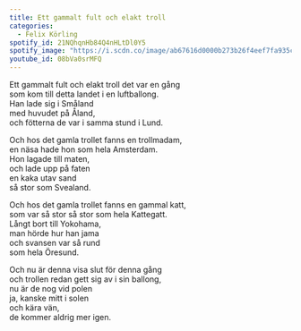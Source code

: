```yaml
---
title: Ett gammalt fult och elakt troll
categories:
  - Felix Körling
spotify_id: 21NQhqnHb84Q4nHLtDl0Y5
spotify_image: "https://i.scdn.co/image/ab67616d0000b273b26f4eef7fa935cde6c30f77"
youtube_id: 08bVa0srMFQ
---
```

Ett gammalt fult och elakt troll det var en gång\
som kom till detta landet i en luftballong. \
Han lade sig i Småland\
med huvudet på Åland,\
och fötterna de var i samma stund i Lund.

Och hos det gamla trollet fanns en trollmadam,\
en näsa hade hon som hela Amsterdam.\
Hon lagade till maten,\
och lade upp på faten\
en kaka utav sand\
så stor som Svealand.

Och hos det gamla trollet fanns en gammal katt,\
som var så stor så stor som hela Kattegatt.\
Långt bort till Yokohama,\
man hörde hur han jama\
och svansen var så rund\
som hela Öresund.

Och nu är denna visa slut för denna gång\
och trollen redan gett sig av i sin ballong,\
nu är de nog vid polen\
ja, kanske mitt i solen\
och kära vän,\
de kommer aldrig mer igen.
